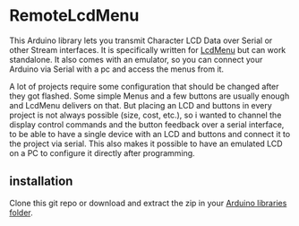 # RemoteLcdMenu

This Arduino library lets you transmit Character LCD Data over Serial or other Stream interfaces. It is specifically written for [LcdMenu](https://github.com/forntoh/LcdMenu) but can work standalone. It also comes with an emulator, so you can connect your Arduino via Serial with a pc and access the menus from it.

A lot of projects require some configuration that should be changed after they got flashed. Some simple Menus and a few buttons are usually enough and LcdMenu delivers on that. But placing an LCD and buttons in every project is not always possible (size, cost, etc.), so i wanted to channel the display control commands and the button feedback over a serial interface, to be able to have a single device with an LCD and buttons and connect it to the project via serial. This also makes it possible to have an emulated LCD on a PC to configure it directly after programming.

## installation
Clone this git repo or download and extract the zip in your [Arduino libraries folder](https://docs.arduino.cc/software/ide-v1/tutorials/installing-libraries/#manual-installation). 


